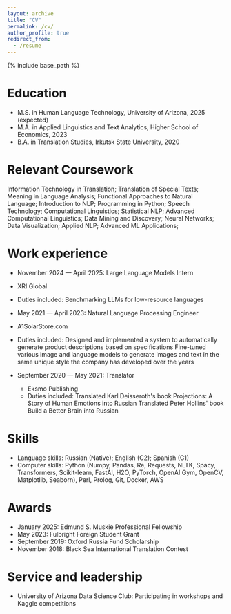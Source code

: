 ```yaml
---
layout: archive
title: "CV"
permalink: /cv/
author_profile: true
redirect_from:
  - /resume
---
```


{% include base_path %}

Education
======
* M.S. in Human Language Technology, University of Arizona, 2025 (expected)
* M.A. in Applied Linguistics and Text Analytics, Higher School of Economics, 2023
* B.A. in Translation Studies, Irkutsk State University, 2020

Relevant Coursework
======
Information Technology in Translation; Translation of Special Texts; Meaning in Language Analysis; Functional Approaches to Natural Language; Introduction to NLP; Programming in Python; Speech Technology; Computational Linguistics; Statistical NLP; Advanced Computational Linguistics; Data Mining and Discovery; Neural Networks; Data Visualization; Applied NLP; Advanced ML Applications;

Work experience
======
*  November 2024 — April 2025: Large Language Models Intern
  * XRI Global
  * Duties included: Benchmarking LLMs for low-resource languages
  
*  May 2021 — April 2023: Natural Language Processing Engineer
  * A1SolarStore.com
  * Duties included: Designed and implemented a system to automatically generate product descriptions based on specifications
  Fine-tuned various image and language models to generate images and text in the same unique style the company has developed over the years
  
* September 2020 — May 2021: Translator
  * Eksmo Publishing
  * Duties included: Translated Karl Deisseroth's book Projections: A Story of Human Emotions into Russian
  Translated Peter Hollins' book Build a Better Brain into Russian
  
Skills
======
* Language skills: Russian (Native); English (C2); Spanish (C1)
* Computer skills: Python (Numpy, Pandas, Re, Requests, NLTK, Spacy, Transformers, Scikit-learn, FastAI, H2O, PyTorch, OpenAI Gym, OpenCV, Matplotlib, Seaborn), Perl, Prolog, Git, Docker, AWS

Awards
======
* January 2025: Edmund S. Muskie Professional Fellowship
* May 2023: Fulbright Foreign Student Grant
* September 2019: Oxford Russia Fund Scholarship
* November 2018: Black Sea International Translation Contest

Service and leadership
======
* University of Arizona Data Science Club: Participating in workshops and Kaggle competitions
